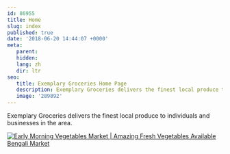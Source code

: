 ```yaml
---
id: 86955
title: Home
slug: index
published: true
date: '2018-06-20 14:44:07 +0000'
meta:
   parent: 
   hidden: 
   lang: zh
   dir: ltr
seo:
   title: Exemplary Groceries Home Page
   description: Exemplary Groceries delivers the finest local produce to individuals and businesses in the area.
   image: '289892'
---
```


Exemplary Groceries delivers the finest local produce to individuals and businesses in the area.

<!--{% video youtube wSf1BDTCorU %}-->
[![Early Morning Vegetables Market \| Amazing Fresh Vegetables Available Bengali Market](https://i.ytimg.com/vi/wSf1BDTCorU/hqdefault.jpg)](https://www.youtube.com/watch?v=wSf1BDTCorU)
<!--{% endvideo %}-->